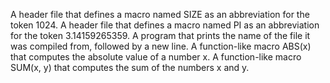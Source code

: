 A header file that defines a macro named SIZE as an abbreviation for the token 1024.
A header file that defines a macro named PI as an abbreviation for the token 3.14159265359.
A program that prints the name of the file it was compiled from, followed by a new line.
A function-like macro ABS(x) that computes the absolute value of a number x.
A function-like macro SUM(x, y) that computes the sum of the numbers x and y.
